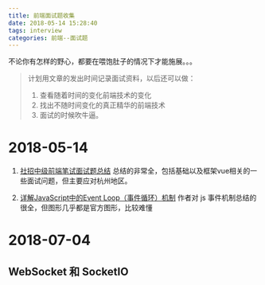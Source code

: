 ```yaml
---
title: 前端面试题收集
date: 2018-05-14 15:28:40
tags: interview
categories: 前端--面试题
---
```


不论你有怎样的野心，都要在喂饱肚子的情况下才能施展。。。

<!-- more -->

> 计划用文章的发出时间记录面试资料，以后还可以做：
> 1. 查看随着时间的变化前端技术的变化
> 2. 找出不随时间变化的真正精华的前端技术
> 3. 面试的时候吹牛逼。

# 2018-05-14

1. [社招中级前端笔试面试题总结](https://juejin.im/post/5af3cc4af265da0ba3521028?utm_source=gold_browser_extension)
    总结的非常全，包括基础以及框架vue相关的一些面试问题，但主要应对杭州地区。

2. [详解JavaScript中的Event Loop（事件循环）机制](https://zhuanlan.zhihu.com/p/33058983)
    作者对 js 事件机制总结的很全，但图形几乎都是官方图形，比较难懂

# 2018-07-04

## WebSocket 和 SocketIO

